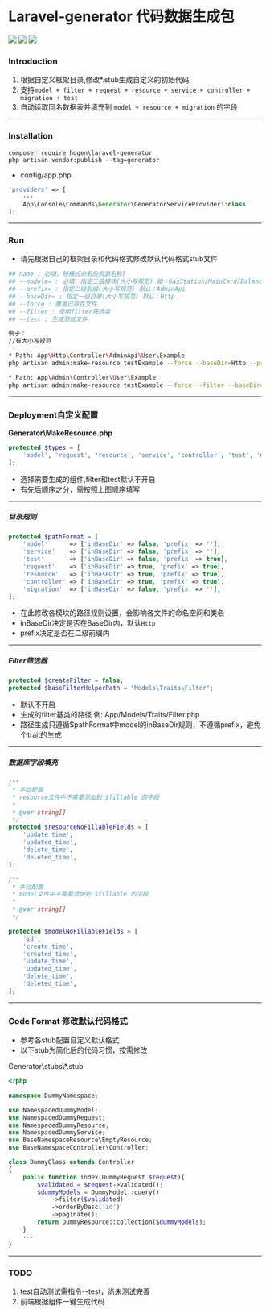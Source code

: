 # Laravel-generator 代码数据生成包
<a href="https://packagist.org/packages/hogen/laravel-generator" title="Latest Version on Packagist"><img src="https://img.shields.io/packagist/v/hogen/laravel-generator.svg?style=flat-square"></a>
<a href="https://packagist.org/packages/hogen/laravel-generator" title="Total Downloads"><img src="https://img.shields.io/packagist/dt/hogen/laravel-generator.svg?style=flat-square"></a>
<a href="LICENSE.md" title="MIT"><img src="https://img.shields.io/badge/License-MIT-yellow.svg?style=flat-square"></a>
### Introduction
1. 根据自定义框架目录,修改*.stub生成自定义的初始代码
2. 支持`model + filter + request + resource + service + controller + migration + test`
3. 自动读取同名数据表并填充到 `model + resource + migration` 的字段
---
### Installation
    composer require hogen\laravel-generator
    php artisan vendor:publish --tag=generator

* config/app.php
```php
'providers' => [
    ···
    App\Console\Commands\Generator\GeneratorServiceProvider::class
];
```
---
### Run
* 请先根据自己的框架目录和代码格式修改默认代码格式stub文件
```bash
## name : 必填，短横式命名的资源名称}
## --module= : 必填，指定三级模块(大小写规范) 如：GasStation/MainCard/Balance
## --prefix= : 指定二级前缀(大小写规范) 默认：AdminApi
## --baseDir= : 指定一级目录(大小写规范) 默认：Http
## --force : 覆盖已存在文件
## --filter : 使用filter筛选类
## --test : 生成测试文件

例子：
//有大小写规范

* Path: App\Http\Controller\AdminApi\User\Example 
php artisan admin:make-resource testExample --force --baseDir=Http --prefix=AdminApi --module=User\Example

* Path: App\Admin\Controller\User\Example
php artisan admin:make-resource testExample --force --filter --baseDir=Admin  --module=User\Example
```
---
### Deployment自定义配置

**Generator\\MakeResource.php**
```php
protected $types = [
    'model', 'request', 'resource', 'service', 'controller', 'test', 'migration'
];
```
 * 选择需要生成的组件,filter和test默认不开启
 * 有先后顺序之分，需按照上图顺序填写
---
##### 目录规则
```php
protected $pathFormat = [
    'model'      => ['inBaseDir' => false, 'prefix' => ''],
    'service'    => ['inBaseDir' => false, 'prefix' => ''],
    'test'       => ['inBaseDir' => false, 'prefix' => true],
    'request'    => ['inBaseDir' => true, 'prefix' => true],
    'resource'   => ['inBaseDir' => true, 'prefix' => true],
    'controller' => ['inBaseDir' => true, 'prefix' => true],
    'migration'  => ['inBaseDir' => false, 'prefix' => ''],
];
```
 * 在此修改各模块的路径规则设置，会影响各文件的命名空间和类名
 * inBaseDir决定是否在BaseDir内，默认```Http```
 * prefix决定是否在二级前缀内
---
##### Filter筛选器
```php
protected $createFilter = false;
protected $baseFilterHelperPath = "Models\Traits\Filter";
```
* 默认不开启
* 生成的filter基类的路径 例: App/Models/Traits/Filter.php
* 路径生成只遵循$pathFormat中model的inBaseDir规则，不遵循prefix，避免个trait的生成
---
#####  数据库字段填充
```php
/**
 * 手动配置
 * resource文件中不需要添加到 $fillable 的字段
 *
 * @var string[]
 */
protected $resourceNoFillableFields = [
    'update_time',
    'updated_time',
    'delete_time',
    'deleted_time',
];

/**
 * 手动配置
 * model文件中不需要添加到 $fillable 的字段
 *
 * @var string[]
 */

protected $modelNoFillableFields = [
    'id',
    'create_time',
    'created_time',
    'update_time',
    'updated_time',
    'delete_time',
    'deleted_time',
];
```

---
### Code Format 修改默认代码格式
* 参考各stub配置自定义默认格式
* 以下stub为简化后的代码习惯，按需修改

Generator\\stubs\\*.stub
```php
<?php

namespace DummyNamespace;

use NamespacedDummyModel;
use NamespacedDummyRequest;
use NamespacedDummyResource;
use NamespacedDummyService;
use BaseNamespaceResource\EmptyResource;
use BaseNamespaceController\Controller;

class DummyClass extends Controller
{
    public function index(DummyRequest $request){
        $validated = $request->validated();
        $dummyModels = DummyModel::query()
            ->filter($validated)
            ->orderByDesc('id')
            ->paginate();
        return DummyResource::collection($dummyModels);
    }
    ···
}
```
---
### TODO
1. test自动测试需指令--test，尚未测试完善
2. 前端根据组件一键生成代码

